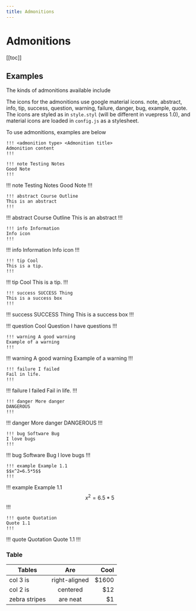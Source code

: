 ```yaml
---
title: Admonitions
---
```


# Admonitions

[[toc]]

 
## Examples
The kinds of admonitions available include 

The icons for the admonitions use google material icons. 
note, abstract, info, tip, success, question, warning, failure, danger, bug, example, quote.
The icons are styled as in `style.styl` (will be different in vuepress 1.0), and material icons are loaded in `config.js` as a stylesheet.

To use admonitions, examples are below

```
!!! <admonition type> <Admonition title>
Admonition content
!!!
```

```
!!! note Testing Notes
Good Note 
!!!
```

!!! note Testing Notes
Good Note 
!!!

```
!!! abstract Course Outline
This is an abstract
!!!
```

!!! abstract Course Outline
This is an abstract
!!!

```
!!! info Information
Info icon
!!!
```

!!! info Information
Info icon
!!!

```
!!! tip Cool
This is a tip.
!!!
```

!!! tip Cool
This is a tip.
!!!

```
!!! success SUCCESS Thing
This is a success box 
!!!
```

!!! success SUCCESS Thing
This is a success box 
!!!

!!! question Cool Question
I have questions
!!!

```
!!! warning A good warning 
Example of a warning 
!!!
```

!!! warning A good warning 
Example of a warning 
!!!

```
!!! failure I failed
Fail in life.
!!!
```

!!! failure I failed
Fail in life.
!!!

```
!!! danger More danger 
DANGEROUS
!!!
```

!!! danger More danger 
DANGEROUS
!!!

```
!!! bug Software Bug 
I love bugs 
!!!
```
!!! bug Software Bug 
I love bugs 
!!!

```
!!! example Example 1.1 
$$x^2=6.5*5$$
!!!
```
!!! example Example 1.1 
$$x^2=6.5*5$$
!!!

```
!!! quote Quotation
Quote 1.1
!!!
```
!!! quote Quotation
Quote 1.1
!!!

### Table <Badge text="beta" type="warn"/> <Badge text="0.10.1+"/>

| Tables        | Are           | Cool  |
| ------------- |:-------------:| -----:|
| col 3 is      | right-aligned | $1600 |
| col 2 is      | centered      |   $12 |
| zebra stripes | are neat      |    $1 |
